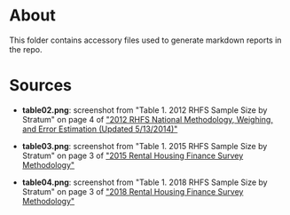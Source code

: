 # About 
This folder contains accessory files used to generate markdown reports in the repo.

# Sources

- **table02.png**: screenshot from "Table 1. 2012 RHFS Sample Size by Stratum" on page 4 of ["2012 RHFS National Methodology, Weighing, and Error Estimation (Updated 5/13/2014)"](https://www.census.gov/programs-surveys/rhfs/technical-documentation/methodology.2012.html#list-tab-2013961092)

- **table03.png**: screenshot from "Table 1. 2015 RHFS Sample Size by Stratum" on page 3 of ["2015 Rental Housing Finance Survey Methodology"](https://www.census.gov/programs-surveys/rhfs/technical-documentation/methodology.2015.html#list-tab-2013961092)

- **table04.png**: screenshot from "Table 1. 2018 RHFS Sample Size by Stratum" on page 3 of ["2018 Rental Housing Finance Survey Methodology"](https://www.census.gov/programs-surveys/rhfs/technical-documentation/methodology.2018.html#list-tab-2013961092)